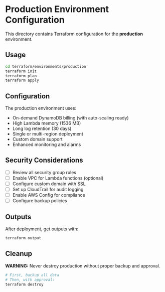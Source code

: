 # Production Environment Configuration

This directory contains Terraform configuration for the **production** environment.

## Usage

```bash
cd terraform/environments/production
terraform init
terraform plan
terraform apply
```

## Configuration

The production environment uses:
- On-demand DynamoDB billing (with auto-scaling ready)
- High Lambda memory (1536 MB)
- Long log retention (30 days)
- Single or multi-region deployment
- Custom domain support
- Enhanced monitoring and alarms

## Security Considerations

- [ ] Review all security group rules
- [ ] Enable VPC for Lambda functions (optional)
- [ ] Configure custom domain with SSL
- [ ] Set up CloudTrail for audit logging
- [ ] Enable AWS Config for compliance
- [ ] Configure backup policies

## Outputs

After deployment, get outputs with:
```bash
terraform output
```

## Cleanup

**WARNING:** Never destroy production without proper backup and approval.

```bash
# First, backup all data
# Then, with approval:
terraform destroy
```
